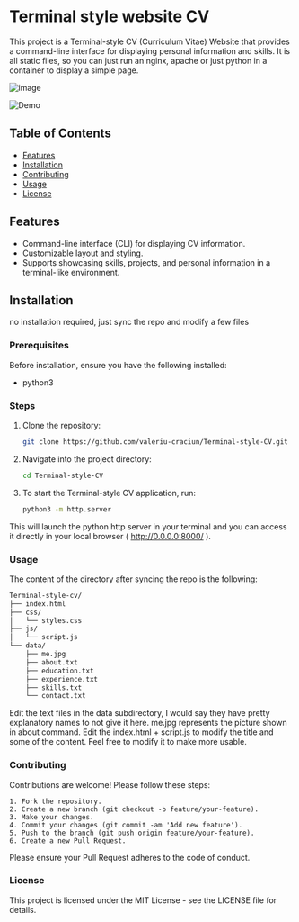 # Terminal style website CV

This project is a Terminal-style CV (Curriculum Vitae) Website that provides a command-line interface for displaying personal information and skills.
It is all static files, so you can just run an nginx, apache or just python in a container to display a simple page.

![image](https://github.com/valeriu-craciun/Terminal-style-CV/assets/35722502/68d49589-15a6-43a8-aaf1-0c240e6bcc1b)

![Demo](demo.gif)

## Table of Contents

- [Features](#features)
- [Installation](#installation)
- [Contributing](#contributing)
- [Usage](#usage)
- [License](#license)

## Features

- Command-line interface (CLI) for displaying CV information.
- Customizable layout and styling.
- Supports showcasing skills, projects, and personal information in a terminal-like environment.

## Installation
no installation required, just sync the repo and modify a few files


### Prerequisites

Before installation, ensure you have the following installed:

- python3

### Steps

1. Clone the repository:
   ```bash
   git clone https://github.com/valeriu-craciun/Terminal-style-CV.git
2. Navigate into the project directory:
   ```bash
   cd Terminal-style-CV

3. To start the Terminal-style CV application, run:
   ```bash
   python3 -m http.server

This will launch the python http server in your terminal and you can access it directly in your local browser ( http://0.0.0.0:8000/ ).

### Usage
The content of the directory after syncing the repo is the following:
```bash
Terminal-style-cv/
├── index.html
├── css/
│   └── styles.css
├── js/
│   └── script.js
└── data/
    ├── me.jpg
    ├── about.txt
    ├── education.txt
    ├── experience.txt
    ├── skills.txt
    └── contact.txt
```

Edit the text files in the data subdirectory, I would say they have pretty explanatory names to not give it here. me.jpg represents the picture shown in about command.
Edit the index.html + script.js to modify the title and some of the content. Feel free to modify it to make more usable.
### Contributing

Contributions are welcome! Please follow these steps:

    1. Fork the repository.
    2. Create a new branch (git checkout -b feature/your-feature).
    3. Make your changes.
    4. Commit your changes (git commit -am 'Add new feature').
    5. Push to the branch (git push origin feature/your-feature).
    6. Create a new Pull Request.

Please ensure your Pull Request adheres to the code of conduct.

### License

This project is licensed under the MIT License - see the LICENSE file for details.
